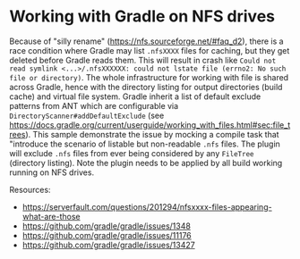 # Working with Gradle on NFS drives

Because of "silly rename" (https://nfs.sourceforge.net/#faq_d2), there is a race condition where Gradle may list `.nfsXXXX` files for caching, but they get deleted before Gradle reads them. 
This will result in crash like `Could not read symlink <...>/.nfsXXXXXX: could not lstate file (errno2: No such file or directory)`.
The whole infrastructure for working with file is shared across Gradle, hence with the directory listing for output directories (build cache) and virtual file system.
Gradle inherit a list of default exclude patterns from ANT which are configurable via `DirectoryScanner#addDefaultExclude` (see https://docs.gradle.org/current/userguide/working_with_files.html#sec:file_trees).
This sample demonstrate the issue by mocking a compile task that "introduce the scenario of listable but non-readable `.nfs` files.
The plugin will exclude `.nfs` files from ever being considered by any `FileTree` (directory listing).
Note the plugin needs to be applied by all build working running on NFS drives.

Resources:
- https://serverfault.com/questions/201294/nfsxxxx-files-appearing-what-are-those
- https://github.com/gradle/gradle/issues/1348
- https://github.com/gradle/gradle/issues/11176
- https://github.com/gradle/gradle/issues/13427